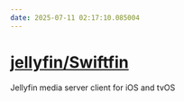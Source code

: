 ```yaml
---
date: 2025-07-11 02:17:10.085004
---
```


# [jellyfin/Swiftfin](https://github.com/jellyfin/Swiftfin)

Jellyfin media server client for iOS and tvOS